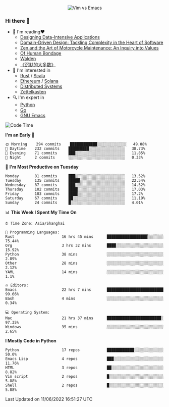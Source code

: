 <p align="center">
    <img src="https://gist.githubusercontent.com/coldnight/e696baffb094e71c96cb302118878eae/raw/40ea5053a6f66cc65f90f437e4173497da225958/banner.gif" alt="Vim vs Emacs" />
</p>

### Hi there 👋

- 📖 I'm reading❤️
    + [Designing Data-Intensive Applications](https://www.oreilly.com/library/view/designing-data-intensive-applications/9781491903063/)
    + [Domain-Driven Design: Tackling Complexity in the Heart of Software](https://www.dddcommunity.org/book/evans_2003/)
    + [Zen and the Art of Motorcycle Maintenance: An Inquiry into Values](https://en.wikipedia.org/wiki/Zen_and_the_Art_of_Motorcycle_Maintenance)
    + [Of Human Bondage](https://en.wikipedia.org/wiki/Of_Human_Bondage)
    + [Walden](https://en.wikipedia.org/wiki/Walden)
    + [《沉默的大多数》](https://en.wikipedia.org/wiki/Silent_majority)
- 🌱 I'm interested in
    + [Rust](https://www.rust-lang.org/) / [Scala](https://www.scala-lang.org/)
    + [Ethereum](https://ethereum.org/en/) / [Solana](https://solana.com/)
	+ [Distributed Systems](https://www.linuxzen.com/notes/topics/20200320174417_%E5%88%86%E5%B8%83%E5%BC%8F/)
	+ [Zettelkasten](https://www.linuxzen.com/notes/notes/20220120080920-slip_box/)
- 🔍 I'm expert in
    + [Python](https://www.python.org/)
    + [Go](https://go.dev/)
    + [GNU Emacs](https://www.gnu.org/software/emacs/)

<!--START_SECTION:waka-->
![Code Time](http://img.shields.io/badge/Code%20Time-0%20secs-blue)

**I'm an Early 🐤** 

```text
🌞 Morning    294 commits    ████████████░░░░░░░░░░░░░   49.08% 
🌆 Daytime    232 commits    █████████░░░░░░░░░░░░░░░░   38.73% 
🌃 Evening    71 commits     ███░░░░░░░░░░░░░░░░░░░░░░   11.85% 
🌙 Night      2 commits      ░░░░░░░░░░░░░░░░░░░░░░░░░   0.33%

```
📅 **I'm Most Productive on Tuesday** 

```text
Monday       81 commits     ███░░░░░░░░░░░░░░░░░░░░░░   13.52% 
Tuesday      135 commits    █████░░░░░░░░░░░░░░░░░░░░   22.54% 
Wednesday    87 commits     ███░░░░░░░░░░░░░░░░░░░░░░   14.52% 
Thursday     102 commits    ████░░░░░░░░░░░░░░░░░░░░░   17.03% 
Friday       103 commits    ████░░░░░░░░░░░░░░░░░░░░░   17.2% 
Saturday     67 commits     ██░░░░░░░░░░░░░░░░░░░░░░░   11.19% 
Sunday       24 commits     █░░░░░░░░░░░░░░░░░░░░░░░░   4.01%

```


📊 **This Week I Spent My Time On** 

```text
⌚︎ Time Zone: Asia/Shanghai

💬 Programming Languages: 
Rust                     16 hrs 45 mins      ██████████████████░░░░░░░   75.44% 
Org                      3 hrs 32 mins       ████░░░░░░░░░░░░░░░░░░░░░   15.92% 
Python                   38 mins             ░░░░░░░░░░░░░░░░░░░░░░░░░   2.89% 
Other                    28 mins             ░░░░░░░░░░░░░░░░░░░░░░░░░   2.12% 
YAML                     14 mins             ░░░░░░░░░░░░░░░░░░░░░░░░░   1.1%

🔥 Editors: 
Emacs                    22 hrs 7 mins       █████████████████████████   99.66% 
Bash                     4 mins              ░░░░░░░░░░░░░░░░░░░░░░░░░   0.34%

💻 Operating System: 
Mac                      21 hrs 37 mins      ████████████████████████░   97.35% 
Windows                  35 mins             ░░░░░░░░░░░░░░░░░░░░░░░░░   2.65%

```

**I Mostly Code in Python** 

```text
Python                   17 repos            ████████████░░░░░░░░░░░░░   50.0% 
Emacs Lisp               4 repos             ███░░░░░░░░░░░░░░░░░░░░░░   11.76% 
HTML                     3 repos             ██░░░░░░░░░░░░░░░░░░░░░░░   8.82% 
Vim script               2 repos             █░░░░░░░░░░░░░░░░░░░░░░░░   5.88% 
Shell                    2 repos             █░░░░░░░░░░░░░░░░░░░░░░░░   5.88%

```



 Last Updated on 11/06/2022 16:51:27 UTC
<!--END_SECTION:waka-->
